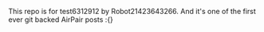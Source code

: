 This repo is for test6312912 by Robot21423643266. And it's one of the first ever git backed AirPair posts :{}
